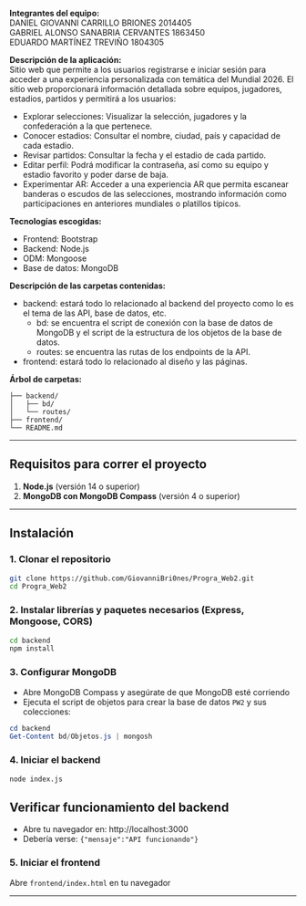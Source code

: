 **Integrantes del equipo:**  
DANIEL GIOVANNI CARRILLO BRIONES 2014405  
GABRIEL ALONSO SANABRIA CERVANTES 1863450  
EDUARDO MARTÍNEZ TREVIÑO 1804305  

**Descripción de la aplicación:**  
Sitio web que permite a los usuarios registrarse e iniciar sesión para acceder a una experiencia personalizada con temática del Mundial 2026. El sitio web proporcionará información detallada sobre equipos, jugadores, estadios, partidos y permitirá a los usuarios: 
- Explorar selecciones: Visualizar la selección, jugadores y la confederación a la que pertenece.
- Conocer estadios: Consultar el nombre, ciudad, país y capacidad de cada estadio.
- Revisar partidos: Consultar la fecha y el estadio de cada partido.
- Editar perfil: Podrá modificar la contraseña, así como su equipo y estadio favorito y poder darse de baja.
- Experimentar AR: Acceder a una experiencia AR que permita escanear banderas o escudos de las selecciones, mostrando información como participaciones en anteriores mundiales o platillos típicos.

**Tecnologías escogidas:**  
- Frontend: Bootstrap
- Backend: Node.js
- ODM: Mongoose
- Base de datos: MongoDB

**Descripción de las carpetas contenidas:**
- backend: estará todo lo relacionado al backend del proyecto como lo es el tema de las API, base de datos, etc.
  - bd: se encuentra el script de conexión con la base de datos de MongoDB y el script de la estructura de los objetos de la base de datos.
  - routes: se encuentra las rutas de los endpoints de la API.
- frontend: estará todo lo relacionado al diseño y las páginas.

**Árbol de carpetas:**
```Progra_Web2/
├── backend/
│   ├── bd/
│   └── routes/
├── frontend/
└── README.md
```

---

## Requisitos para correr el proyecto

1. **Node.js** (versión 14 o superior)
2. **MongoDB con MongoDB Compass** (versión 4 o superior)

---

## Instalación

### 1. Clonar el repositorio
```bash
git clone https://github.com/GiovanniBri0nes/Progra_Web2.git
cd Progra_Web2
```

### 2. Instalar librerías y paquetes necesarios (Express, Mongoose, CORS)
```bash
cd backend
npm install
```

### 3. Configurar MongoDB
- Abre MongoDB Compass y asegúrate de que MongoDB esté corriendo
- Ejecuta el script de objetos para crear la base de datos `PW2` y sus colecciones:
```powershell
cd backend
Get-Content bd/Objetos.js | mongosh
```

### 4. Iniciar el backend
```bash
node index.js
```

## Verificar funcionamiento del backend
- Abre tu navegador en: http://localhost:3000
- Debería verse: `{"mensaje":"API funcionando"}`

### 5. Iniciar el frontend
Abre `frontend/index.html` en tu navegador

---
